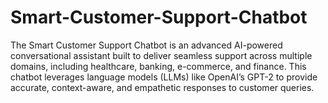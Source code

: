 # Smart-Customer-Support-Chatbot
The Smart Customer Support Chatbot is an advanced AI-powered conversational assistant built to deliver seamless support across multiple domains, including healthcare, banking, e-commerce, and finance. This chatbot leverages language models (LLMs) like OpenAI’s GPT-2  to provide accurate, context-aware, and empathetic responses to customer queries.
